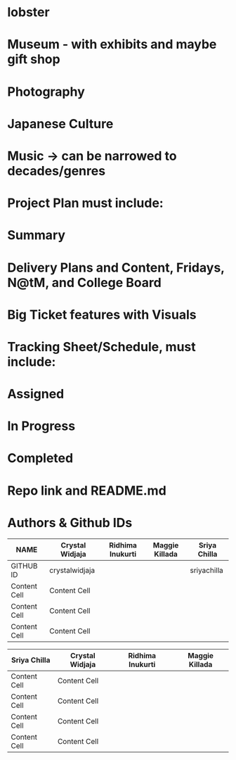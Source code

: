 # lobster

# Museum - with exhibits and maybe gift shop
# Photography
# Japanese Culture
# Music → can be narrowed to decades/genres

# Project Plan must include:
# Summary
# Delivery Plans and Content, Fridays, N@tM, and College Board
# Big Ticket features with Visuals
# Tracking Sheet/Schedule, must include:
# Assigned
# In Progress
# Completed
# Repo link and README.md
# Authors & Github IDs
NAME          | Crystal Widjaja | Ridhima Inukurti | Maggie Killada |  Sriya Chilla  |
------------- | --------------- | ---------------- | -------------- | -------------- |
GITHUB ID     | crystalwidjaja  |                  |                |  sriyachilla   |
Content Cell  | Content Cell    |                  |                |                |
Content Cell  | Content Cell    |                  |                |                |
Content Cell  | Content Cell    |                  |                |                |
  
Sriya Chilla  | Crystal Widjaja | Ridhima Inukurti | Maggie Killada
------------- | --------------- | ---------------- | --------------
Content Cell  | Content Cell    |                  |
Content Cell  | Content Cell    |                  |
Content Cell  | Content Cell    |                  |
Content Cell  | Content Cell    |                  |
